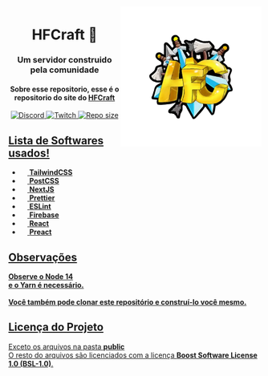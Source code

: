 <img src="logo.webp" alt="HFCraft Logo" width="280" height="280" align="right">
<div align="center">
  <h1>HFCraft 👋</h1>
  <h3>Um servidor construido pela comunidade</h3>
  <h4>
    Sobre esse repositorio, esse é o repositorio do site do <a href="https://hf.fegasa.tk/">HFCraft</a>
  </h4>
  <a href="https://discord.gg/xVZNFtKgSs" />
  <img alt="Discord" src="https://img.shields.io/discord/732288721948508310?color=5865F2&label=discord&style=for-the-badge"></img>
  <a href="https://twitch.tv/antonyzera" />
  <img alt="Twitch" src="https://img.shields.io/twitch/status/antonyzera?color=6441a5&label=Twitch&style=for-the-badge"></img>
  <a href="https://github.com/gabriewf/HFCraft" />
  <img alt="Repo size" src="https://img.shields.io/github/repo-size/gabriewf/HFCraft?style=for-the-badge" />
  
  <!-- ALL-CONTRIBUTORS-BADGE:START - Do not remove or modify this section -->

  <!-- ALL-CONTRIBUTORS-BADGE:END -->
</div>


<h2>Lista de Softwares usados!</h2>

- <img src="https://cdn.worldvectorlogo.com/logos/tailwind-css-2.svg" height=14 width=14 /> <strong>TailwindCSS</strong>
- <img src="https://cdn.worldvectorlogo.com/logos/postcss.svg" height=14 width=14 /> <strong>PostCSS</strong>
- <img src="https://cdn.worldvectorlogo.com/logos/next-js.svg" height=14 width=14 /> <strong>NextJS</strong>
- <img src="https://cdn.worldvectorlogo.com/logos/prettier-1.svg" height=14 width=14 /> <strong>Prettier</strong>
- <img src="https://cdn.worldvectorlogo.com/logos/eslint-1.svg" height=14 width=14 /> <strong>ESLint</strong>
- <img src="https://cdn.worldvectorlogo.com/logos/firebase-1.svg" height=14 width=14 /> <strong>Firebase</strong>
- <img src="https://cdn.worldvectorlogo.com/logos/react-2.svg" height=14 width=14 /> <strong>React</strong>
- <img src="https://cdn.worldvectorlogo.com/logos/preact.svg" height=14 width=14 /> <strong>Preact</strong>

<h2>Observações</h2>
<strong>Observe o Node 14</strong>
<br />
<strong>e o Yarn é necessário.</strong>
<br />
<br />
<strong>Você também pode clonar este repositório e construí-lo você mesmo.</strong>

<!-- ALL-CONTRIBUTORS-LIST:START - Do not remove or modify this section -->

<!-- prettier-ignore-start -->
<!-- markdownlint-disable -->

<!-- markdownlint-restore -->
<!-- prettier-ignore-end -->

<!-- ALL-CONTRIBUTORS-LIST:END -->

<h2>Licença do Projeto</h2>
Exceto os arquivos na pasta <strong>public</strong>
<br />
O resto do arquivos são licenciados com a licença <strong>Boost Software License 1.0 (BSL-1.0)</strong>.
<br />
<br />
